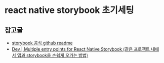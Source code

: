 # react native storybook 초기세팅

## 참고글

- [storybook 공식 github readme](https://github.com/storybookjs/react-native)
- [Dev | Multiple entry points for React Native Storybook (같은 프로젝트 내에서 앱과 storybook을 손쉽게 오가는 방법)](https://dev.to/dannyhw/multiple-entry-points-for-react-native-storybook-4dkp)
